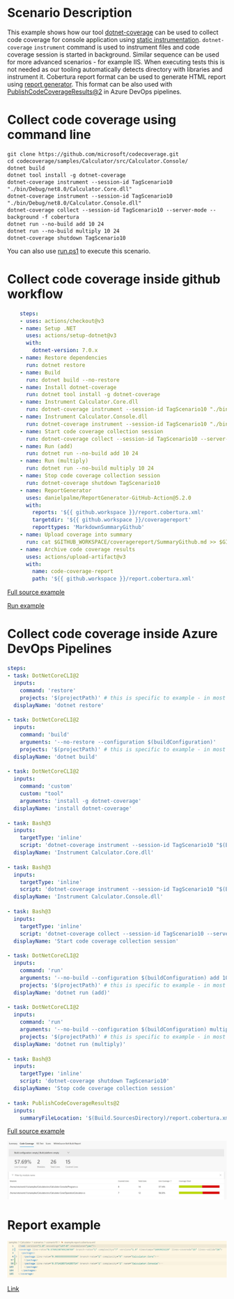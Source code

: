 # Scenario Description

This example shows how our tool [dotnet-coverage](https://aka.ms/dotnet-coverage) can be used to collect code coverage for console application using [static instrumentation](../../../../docs/instrumentation.md). `dotnet-coverage` `instrument` command is used to instrument files and code coverage session is started in background. Similar sequence can be used for more advanced scenarios - for example IIS. When executing tests this is not needed as our tooling automatically detects directory with libraries and instrument it. Cobertura report format can be used to generate HTML report using [report generator](https://github.com/danielpalme/ReportGenerator). This format can be also used with [PublishCodeCoverageResults@2](https://learn.microsoft.com/en-us/azure/devops/pipelines/tasks/reference/publish-code-coverage-results-v2?view=azure-pipelines) in Azure DevOps pipelines.

# Collect code coverage using command line

```shell
git clone https://github.com/microsoft/codecoverage.git
cd codecoverage/samples/Calculator/src/Calculator.Console/
dotnet build
dotnet tool install -g dotnet-coverage
dotnet-coverage instrument --session-id TagScenario10 "./bin/Debug/net8.0/Calculator.Core.dll"
dotnet-coverage instrument --session-id TagScenario10 "./bin/Debug/net8.0/Calculator.Console.dll"
dotnet-coverage collect --session-id TagScenario10 --server-mode --background -f cobertura
dotnet run --no-build add 10 24
dotnet run --no-build multiply 10 24
dotnet-coverage shutdown TagScenario10
```

You can also use [run.ps1](run.ps1) to execute this scenario.

# Collect code coverage inside github workflow

```yml
    steps:
    - uses: actions/checkout@v3
    - name: Setup .NET
      uses: actions/setup-dotnet@v3
      with:
        dotnet-version: 7.0.x
    - name: Restore dependencies
      run: dotnet restore
    - name: Build
      run: dotnet build --no-restore
    - name: Install dotnet-coverage
      run: dotnet tool install -g dotnet-coverage
    - name: Instrument Calculator.Core.dll
      run: dotnet-coverage instrument --session-id TagScenario10 "./bin/Debug/net8.0/Calculator.Core.dll"
    - name: Instrument Calculator.Console.dll
      run: dotnet-coverage instrument --session-id TagScenario10 "./bin/Debug/net8.0/Calculator.Console.dll"
    - name: Start code coverage collection session
      run: dotnet-coverage collect --session-id TagScenario10 --server-mode --background -f cobertura -o $GITHUB_WORKSPACE/report.cobertura.xml
    - name: Run (add)
      run: dotnet run --no-build add 10 24
    - name: Run (multiply)
      run: dotnet run --no-build multiply 10 24
    - name: Stop code coverage collection session
      run: dotnet-coverage shutdown TagScenario10
    - name: ReportGenerator
      uses: danielpalme/ReportGenerator-GitHub-Action@5.2.0
      with:
        reports: '${{ github.workspace }}/report.cobertura.xml'
        targetdir: '${{ github.workspace }}/coveragereport'
        reporttypes: 'MarkdownSummaryGithub'
    - name: Upload coverage into summary
      run: cat $GITHUB_WORKSPACE/coveragereport/SummaryGithub.md >> $GITHUB_STEP_SUMMARY
    - name: Archive code coverage results
      uses: actions/upload-artifact@v3
      with:
        name: code-coverage-report
        path: '${{ github.workspace }}/report.cobertura.xml'
```

[Full source example](../../../../.github/workflows/Calculator_Scenario10.yml)

[Run example](../../../../../../actions/workflows/Calculator_Scenario10.yml)

# Collect code coverage inside Azure DevOps Pipelines

```yml
steps:
- task: DotNetCoreCLI@2
  inputs:
    command: 'restore'
    projects: '$(projectPath)' # this is specific to example - in most cases not needed
  displayName: 'dotnet restore'

- task: DotNetCoreCLI@2
  inputs:
    command: 'build'
    arguments: '--no-restore --configuration $(buildConfiguration)'
    projects: '$(projectPath)' # this is specific to example - in most cases not needed
  displayName: 'dotnet build'

- task: DotNetCoreCLI@2
  inputs:
    command: 'custom'
    custom: "tool"
    arguments: 'install -g dotnet-coverage'
  displayName: 'install dotnet-coverage'

- task: Bash@3
  inputs:
    targetType: 'inline'
    script: 'dotnet-coverage instrument --session-id TagScenario10 "$(Build.SourcesDirectory)/samples/Calculator/src/Calculator.Console/bin/Debug/net8.0/Calculator.Core.dll"'
  displayName: 'Instrument Calculator.Core.dll'

- task: Bash@3
  inputs:
    targetType: 'inline'
    script: 'dotnet-coverage instrument --session-id TagScenario10 "$(Build.SourcesDirectory)/samples/Calculator/src/Calculator.Console/bin/Debug/net8.0/Calculator.Console.dll"'
  displayName: 'Instrument Calculator.Console.dll'

- task: Bash@3
  inputs:
    targetType: 'inline'
    script: 'dotnet-coverage collect --session-id TagScenario10 --server-mode --background -f cobertura -o report.cobertura.xml'
  displayName: 'Start code coverage collection session'

- task: DotNetCoreCLI@2
  inputs:
    command: 'run'
    arguments: '--no-build --configuration $(buildConfiguration) add 10 24'
    projects: '$(projectPath)' # this is specific to example - in most cases not needed
  displayName: 'dotnet run (add)'

- task: DotNetCoreCLI@2
  inputs:
    command: 'run'
    arguments: '--no-build --configuration $(buildConfiguration) multiply 10 24'
    projects: '$(projectPath)' # this is specific to example - in most cases not needed
  displayName: 'dotnet run (multiply)'

- task: Bash@3
  inputs:
    targetType: 'inline'
    script: 'dotnet-coverage shutdown TagScenario10'
  displayName: 'Stop code coverage collection session'

- task: PublishCodeCoverageResults@2
  inputs:
    summaryFileLocation: '$(Build.SourcesDirectory)/report.cobertura.xml'
```

[Full source example](azure-pipelines.yml)

![alt text](azure-pipelines.jpg "Code Coverage tab in Azure DevOps pipelines")

# Report example

![alt text](example.report.jpg "Example report")

[Link](example.report.cobertura.xml)